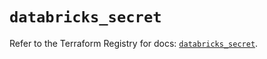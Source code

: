 # `databricks_secret`

Refer to the Terraform Registry for docs: [`databricks_secret`](https://registry.terraform.io/providers/databricks/databricks/1.92.0/docs/resources/secret).
